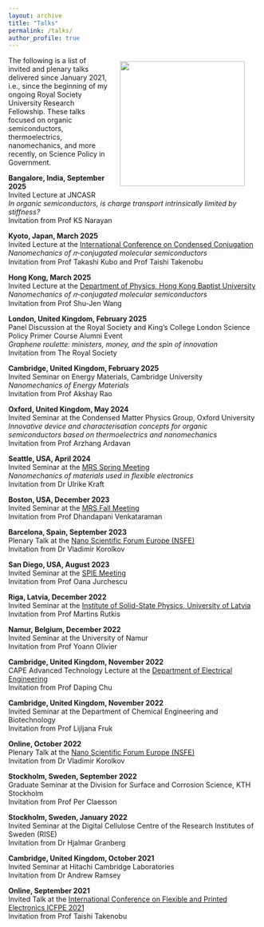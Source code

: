 ```yaml
---
layout: archive
title: "Talks"
permalink: /talks/
author_profile: true
---
```



<img align = "right" src="https://deepak-venkateshvaran.github.io/portfolio/images/1P9A4270.jpg" width="250" style="padding-right: 30px; padding-left: 20px; padding-bottom: 20px; padding-top: 10px;">

The following is a list of invited and plenary talks delivered since January 2021, i.e., since the beginning of my ongoing Royal Society University Research Fellowship. These talks focused on organic semiconductors, thermoelectrics, nanomechanics, and more recently, on Science Policy in Government.  

**Bangalore, India, September 2025** <br /> Invited Lecture at JNCASR <br /> _In organic semiconductors, is charge transport 
intrinsically limited by stiffness?_ <br /> Invitation from Prof KS Narayan  

**Kyoto, Japan, March 2025** <br /> Invited Lecture at the [International Conference on Condensed Conjugation](https://x-con.jp/activity/event/international-conference-on-condensed-conjugation) <br /> _Nanomechanics of 𝜋-conjugated molecular semiconductors_ <br /> Invitation from Prof Takashi Kubo and Prof Taishi Takenobu

**Hong Kong, March 2025** <br /> Invited Lecture at the [Department of Physics, Hong Kong Baptist University](https://physics.hkbu.edu.hk/news/physics-seminar-nanomechanics-of-p-conjugated-molecular-semiconductors) <br /> _Nanomechanics of 𝜋-conjugated molecular semiconductors_ <br /> Invitation from Prof Shu-Jen Wang

**London, United Kingdom, February 2025** <br /> Panel Discussion at the Royal Society and King’s College London Science Policy Primer Course Alumni Event <br /> _Graphene roulette: ministers, money, and the spin of innovation_ <br /> Invitation from The Royal Society

**Cambridge, United Kingdom, February 2025** <br /> Invited Seminar on Energy Materials, Cambridge University <br /> _Nanomechanics of Energy Materials_ <br /> Invitation from Prof Akshay Rao

**Oxford, United Kingdom, May 2024** <br /> Invited Seminar at the Condensed Matter Physics Group, Oxford University <br /> _Innovative device and characterisation concepts for organic semiconductors based on thermoelectrics and nanomechanics_ <br /> Invitation from Prof Arzhang Ardavan

**Seattle, USA, April 2024** <br /> Invited Seminar at the [MRS Spring Meeting](https://www.mrs.org/meetings-events/annual-meetings/archive/meeting/presentations/view/2024-mrs-spring-meeting/2024-mrs-spring-meeting-4006890) <br /> _Nanomechanics of materials used in flexible electronics_ <br /> Invitation from Dr Ulrike Kraft

**Boston, USA, December 2023** <br /> Invited Seminar at the [MRS Fall Meeting](https://www.mrs.org/meetings-events/annual-meetings/archive/meeting/presentations/view/2023-mrs-fall-meeting/2023-mrs-fall-meeting-3963265) <br /> Invitation from Prof Dhandapani Venkataraman

**Barcelona, Spain, September 2023** <br /> Plenary Talk at the [Nano Scientific Forum Europe (NSFE)](https://event.nanoscientific.org/eu/2023) <br /> Invitation from Dr Vladimir Korolkov

**San Diego, USA, August 2023** <br /> Invited Seminar at the [SPIE Meeting](https://www.spiedigitallibrary.org/conference-proceedings-of-spie/0/PC126620/Higher-eigen-mode-imaging-and-nanomechanics-of-flexible-electronic-materials/10.1117/12.2677326.short) <br /> Invitation from Prof Oana Jurchescu

**Riga, Latvia, December 2022** <br /> Invited Seminar at the [Institute of Solid-State Physics, University of Latvia](https://www.cfi.lu.lv/en/events/day/event/e/nanomechanics-of-materials-used-in-flexible-electronics/) <br /> Invitation from Prof Martins Rutkis

**Namur, Belgium, December 2022** <br /> Invited Seminar at the University of Namur <br /> Invitation from Prof Yoann Olivier

**Cambridge, United Kingdom, November 2022** <br /> CAPE Advanced Technology Lecture at the [Department of Electrical Engineering](https://talks.cam.ac.uk/talk/index/193169) <br /> Invitation from Prof Daping Chu

**Cambridge, United Kingdom, November 2022** <br /> Invited Seminar at the Department of Chemical Engineering and Biotechnology <br /> Invitation from Prof Lijljana Fruk

**Online, October 2022** <br /> Plenary Talk at the [Nano Scientific Forum Europe (NSFE)](https://event.nanoscientific.org/eu/2022) <br /> Invitation from Dr Vladimir Korolkov

**Stockholm, Sweden, September 2022** <br /> Graduate Seminar at the Division for Surface and Corrosion Science, KTH Stockholm <br /> Invitation from Prof Per Claesson

**Stockholm, Sweden, January 2022** <br /> Invited Seminar at the Digital Cellulose Centre of the Research Institutes of Sweden (RISE) <br /> Invitation from Dr Hjalmar Granberg

**Cambridge, United Kingdom, October 2021** <br /> Invited Seminar at Hitachi Cambridge Laboratories <br /> Invitation from Dr Andrew Ramsey

**Online, September 2021** <br /> Invited Talk at the [International Conference on Flexible and Printed Electronics ICFPE 2021](https://www.eng.niigata-u.ac.jp/~icfpe/) <br /> Invitation from Prof Taishi Takenobu
